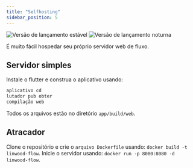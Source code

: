 ```yaml
---
title: "Selfhosting"
sidebar_position: 5
---
```


![Versão de lançamento estável](https://img.shields.io/badge/dynamic/yaml?color=c4840d&label=Stable&query=%24.version&url=https%3A%2F%2Fraw.githubusercontent.com%2FLinwoodDev%2FFlow%2Fstable%2Fapp%2Fpubspec.yaml&style=for-the-badge) ![Versão de lançamento noturna](https://img.shields.io/badge/dynamic/yaml?color=f7d28c&label=Nightly&query=%24.version&url=https%3A%2F%2Fraw.githubusercontent.com%2FLinwoodDev%2FFlow%2Fnightly%2Fapp%2Fpubspec.yaml&style=for-the-badge)

É muito fácil hospedar seu próprio servidor web de fluxo.

## Servidor simples

Instale o flutter e construa o aplicativo usando:

```bash
aplicativo cd
lutador pub obter
compilação web
```

Todos os arquivos estão no diretório `app/build/web`.

## Atracador

Clone o repositório e crie o `arquivo Dockerfile` usando: `docker build -t linwood-flow`. Inicie o servidor usando: `docker run -p 8080:8080 -d linwood-flow`.
